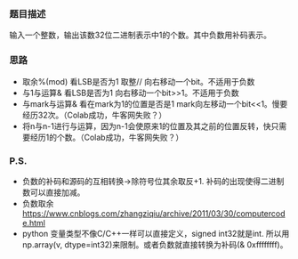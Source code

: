 ### 题目描述
输入一个整数，输出该数32位二进制表示中1的个数。其中负数用补码表示。

### 思路
* 取余%(mod) 看LSB是否为1 取整// 向右移动一个bit。不适用于负数
* 与1与运算& 看LSB是否为1 向右移动一个bit>>1。不适用于负数
* 与mark与运算& 看在mark为1的位置是否是1 mark向左移动一个bit<<1。慢要经历32次。（Colab成功，牛客网失败？）
* 将n与n-1进行与运算，因为n-1会使原来1的位置及其之前的位置反转，快只需要经历1的个数。（Colab成功，牛客网失败？）

### P.S.
* 负数的补码和源码的互相转换->除符号位其余取反+1. 补码的出现使得二进制数可以直接加减。
* 负数取余 https://www.cnblogs.com/zhangziqiu/archive/2011/03/30/computercode.html
* python 变量类型不像C/C++一样可以直接定义，signed int32就是int. 所以用np.array(v, dtype=int32)来限制。或者负数就直接转换为补码(& 0xffffffff)。
